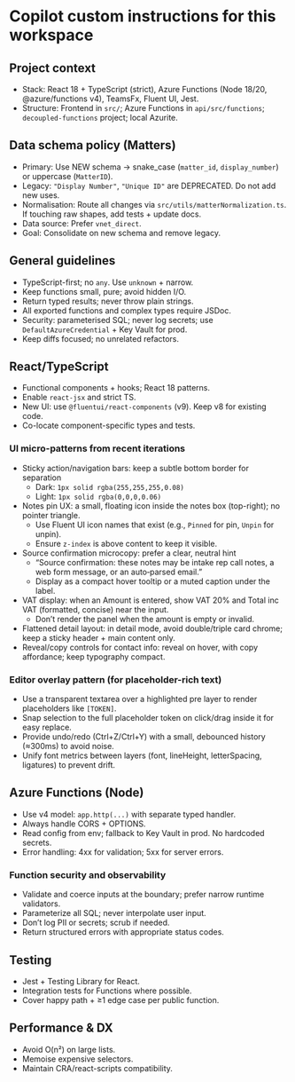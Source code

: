 # Copilot custom instructions for this workspace

## Project context
- Stack: React 18 + TypeScript (strict), Azure Functions (Node 18/20, @azure/functions v4), TeamsFx, Fluent UI, Jest.
- Structure: Frontend in `src/`; Azure Functions in `api/src/functions`; `decoupled-functions` project; local Azurite.

## Data schema policy (Matters)
- Primary: Use NEW schema → snake_case (`matter_id`, `display_number`) or uppercase (`MatterID`).
- Legacy: `"Display Number"`, `"Unique ID"` are DEPRECATED. Do not add new uses.
- Normalisation: Route all changes via `src/utils/matterNormalization.ts`. If touching raw shapes, add tests + update docs.
- Data source: Prefer `vnet_direct`.
- Goal: Consolidate on new schema and remove legacy.

## General guidelines
- TypeScript-first; no `any`. Use `unknown` + narrow.
- Keep functions small, pure; avoid hidden I/O.
- Return typed results; never throw plain strings.
- All exported functions and complex types require JSDoc.
- Security: parameterised SQL; never log secrets; use `DefaultAzureCredential` + Key Vault for prod.
- Keep diffs focused; no unrelated refactors.

## React/TypeScript
- Functional components + hooks; React 18 patterns.
- Enable `react-jsx` and strict TS.
- New UI: use `@fluentui/react-components` (v9). Keep v8 for existing code.
- Co-locate component-specific types and tests.

### UI micro-patterns from recent iterations
- Sticky action/navigation bars: keep a subtle bottom border for separation
	- Dark: `1px solid rgba(255,255,255,0.08)`
	- Light: `1px solid rgba(0,0,0,0.06)`
- Notes pin UX: a small, floating icon inside the notes box (top-right); no pointer triangle.
	- Use Fluent UI icon names that exist (e.g., `Pinned` for pin, `Unpin` for unpin).
	- Ensure `z-index` is above content to keep it visible.
- Source confirmation microcopy: prefer a clear, neutral hint
	- “Source confirmation: these notes may be intake rep call notes, a web form message, or an auto‑parsed email.”
	- Display as a compact hover tooltip or a muted caption under the label.
- VAT display: when an Amount is entered, show VAT 20% and Total inc VAT (formatted, concise) near the input.
	- Don’t render the panel when the amount is empty or invalid.
- Flattened detail layout: in detail mode, avoid double/triple card chrome; keep a sticky header + main content only.
- Reveal/copy controls for contact info: reveal on hover, with copy affordance; keep typography compact.

### Editor overlay pattern (for placeholder-rich text)
- Use a transparent textarea over a highlighted pre layer to render placeholders like `[TOKEN]`.
- Snap selection to the full placeholder token on click/drag inside it for easy replace.
- Provide undo/redo (Ctrl+Z/Ctrl+Y) with a small, debounced history (≈300ms) to avoid noise.
- Unify font metrics between layers (font, lineHeight, letterSpacing, ligatures) to prevent drift.

## Azure Functions (Node)
- Use v4 model: `app.http(...)` with separate typed handler.
- Always handle CORS + OPTIONS.
- Read config from env; fallback to Key Vault in prod. No hardcoded secrets.
- Error handling: 4xx for validation; 5xx for server errors.

### Function security and observability
- Validate and coerce inputs at the boundary; prefer narrow runtime validators.
- Parameterize all SQL; never interpolate user input.
- Don’t log PII or secrets; scrub if needed.
- Return structured errors with appropriate status codes.

## Testing
- Jest + Testing Library for React.
- Integration tests for Functions where possible.
- Cover happy path + ≥1 edge case per public function.

## Performance & DX
- Avoid O(n²) on large lists.
- Memoise expensive selectors.
- Maintain CRA/react-scripts compatibility.
